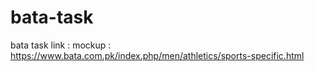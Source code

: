 # bata-task
bata task link :
mockup : https://www.bata.com.pk/index.php/men/athletics/sports-specific.html
